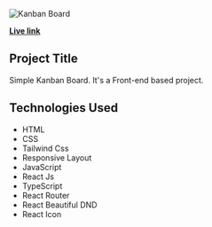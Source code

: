 ![Kanban Board](https://piyashhasan-portfolio.netlify.app/images/projects/hekto-furniture.jpg)

**[Live link](https://taskify-kanban.netlify.app/)**

## **Project Title**

Simple Kanban Board. It's a Front-end based project.

## **Technologies Used**

- HTML
- CSS
- Tailwind Css
- Responsive Layout
- JavaScript
- React Js
- TypeScript
- React Router
- React Beautiful DND
- React Icon
